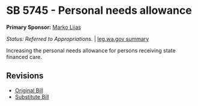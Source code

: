 # SB 5745 - Personal needs allowance
**Primary Sponsor:** [Marko Liias](/person/leg/marko.liias.md)

*Status: Referred to Appropriations.* | [leg.wa.gov summary](https://app.leg.wa.gov/billsummary?BillNumber=5745&Year=2021)

Increasing the personal needs allowance for persons receiving state financed care.

## Revisions
* [Original Bill](1/)
* [Substitute Bill](S/)